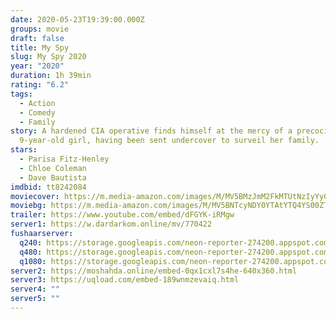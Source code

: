 ```yaml
---
date: 2020-05-23T19:39:00.000Z
groups: movie
draft: false
title: My Spy
slug: My Spy 2020
year: "2020"
duration: 1h 39min
rating: "6.2"
tags:
  - Action
  - Comedy
  - Family
story: A hardened CIA operative finds himself at the mercy of a precocious
  9-year-old girl, having been sent undercover to surveil her family.
stars:
  - Parisa Fitz-Henley
  - Chloe Coleman
  - Dave Bautista
imdbid: tt8242084
moviecover: https://m.media-amazon.com/images/M/MV5BMzJmM2FkMTUtNzIyYy00NDdlLWI1ZjctNmI4OGU0YzFiNzg0XkEyXkFqcGdeQXVyMDM2NDM2MQ@@._V1_UX182_CR0,0,182,268_AL_.jpg
moviebg: https://m.media-amazon.com/images/M/MV5BNTcyNDY0YTAtYTQ4YS00ZTY4LWIzZTYtMjQzNDdkNmU4N2NjXkEyXkFqcGdeQXVyNzI1NzMxNzM@._V1_.jpg
trailer: https://www.youtube.com/embed/dFGYK-iRMgw
server1: https://w.dardarkom.online/mv/770422
fushaarserver:
  q240: https://storage.googleapis.com/neon-reporter-274200.appspot.com/fushaar/media/30161/30161-240p.mp4
  q480: https://storage.googleapis.com/neon-reporter-274200.appspot.com/fushaar/media/30161/30161-480p.mp4
  q1080: https://storage.googleapis.com/neon-reporter-274200.appspot.com/fushaar/media/30161/30161.mp4
server2: https://moshahda.online/embed-0qx1cxl7s4he-640x360.html
server3: https://uqload.com/embed-189wnmzevaiq.html
server4: ""
server5: ""
---
```

